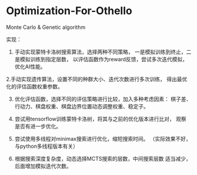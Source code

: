 # Optimization-For-Othello
Monte Carlo  &amp; Genetic algorithm 


  实现：
1. 手动实现蒙特卡洛树搜索算法，选择两种不同策略，
一是模拟训练到终止，二是模拟训练到指定层数，
以评估函数作为reward反馈，尝试多次迭代模拟，优化AI性能。


2.手动实现遗传算法，设置不同的种群大小、迭代次数进行多次训练，
得出最优化的评估函数权重参数。


3. 优化评估函数，选择不同的评估策略进行比较，加入多种考虑因素：
棋子差、行动力、棋盘权重、棋盘边界位置动态调整权重、稳定子。


4. 尝试用tensorflow训练蒙特卡洛树，将其与之前的优化版本进行比对，
观察是否有进一步优化。


5. 尝试使用多线程对minimax搜索进行优化，缩短搜索时间。
（实际效果不好，与python多线程版本有关）


6. 根据搜索深度复杂度，动态选择MCTS搜索的层数，中间搜索层数
适当减少，后面增加模拟迭代次数。

